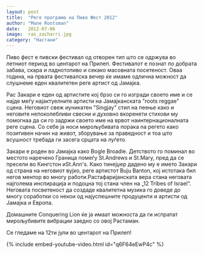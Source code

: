 ```yaml
---
layout: post
title:  "Реге програма на Пиво Фест 2012"
author: "Mane Rootsman"
date:   2012-07-06
image:  ras_zacharri.jpg
category: "Настани"
---
```


Пиво фест е пивски фестивал од отворен тип што се одржува во летниот период во центарот на Прилеп. Фестивалот е познат 
по добрата забава, скара и ладнотопиво и секако масовната посетеност. Оваа година, на првата фестивалска вечер ќе 
имаме одлична можност да слушнеме еден квалитетен реге артист од Јамајка.

Рас Закари е еден од артистите кој брзо си го изгради своето име и се најде меѓу најактуелните артисти на Јамајканската 
"roots reggae" сцена. Неговиот свеж иуникатен "Singjay" стил на пеење како и неговите непоколебливи свесни и духовно 
вкоренети стихови му помогнаа да си го задржи своето име на врвот наинтернационалната реге сцена. Со себе ја носи 
мирољубивата порака na регето како позитивен начин на живот, зборување за праведност и тоа што всушност требада ги 
засега срцата на луѓето.

Закари е роден во Јамајка како Bogle Broadie. Детството го поминал во местото наречено Граница помеѓу St.Andrews и 
St.Mary, пред да се пресели во Кингстон иSt.Ann's. Како тинејџер дадено му е името Закари од страна на неговиот вујко, 
реге артистот Buju Banton, кој истотака бил негов ментор во многу работи.Растафаријанската вера стана неговата 
најголема инспирација и подоцна тој стана член на „12 Tribes of Israel“. Неговата посветеност да создаде квалитетна 
музика го доведе до многу соработки со некои од најуспешните продуценти и артисти од Јамајка и Европа.

Домашните Conquering Lion ќе ја имаат можноста да ги испратат мирољубивите вибрации заедно со овој Растаман.

Се гледаме на 12ти јули во центарот на Прилеп!

{% include embed-youtube-video.html id="q6F64eEwP4c" %}
